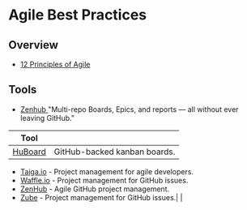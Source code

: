 

# Agile Best Practices 

## Overview 

 - [12 Principles of Agile ](https://www.agilealliance.org/agile101/12-principles-behind-the-agile-manifesto)

##  Tools 
* [Zenhub ](https://www.zenhub.com/) "Multi-repo Boards, Epics, and reports — all without ever leaving GitHub." 

|Tool |  |
|--|--|
| [HuBoard](https://huboard.com/) |  GitHub-backed kanban boards.
-   [Taiga.io](https://taiga.io/)  - Project management for agile developers.
-   [Waffle.io](https://waffle.io/)  - Project management for GitHub issues.
-   [ZenHub](https://www.zenhub.com/)  - Agile GitHub project management.
-   [Zube](https://zube.io/)  - Project management for GitHub issues.|  |

<!--stackedit_data:
eyJoaXN0b3J5IjpbLTQzNTUyMTQ4MCw4MzY3MTAzNjYsLTI2MD
UyNjE1M119
-->